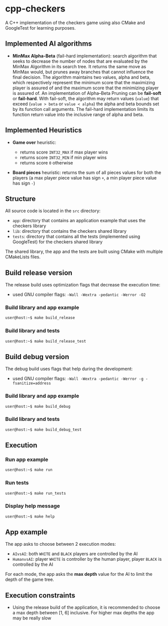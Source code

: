 # cpp-checkers

A C++ implementation of the checkers game using also CMake and GoogleTest for learning purposes.

## Implemented AI algorithms
- **MinMax Alpha-Beta** (fail-hard implementation): search algorithm that seeks to decrease the number of nodes that are evaluated by the MinMax Algorithm in its search tree. It returns the same move as MinMax would, but prunes away branches that cannot influence the final decision. The algorithm maintains two values, alpha and beta, which respectively represent the minimum score that the maximizing player is assured of and the maximum score that the minimizing player is assured of. An implementation of Alpha–Beta Pruning can be **fail-soft** or **fail-hard**. With fail-soft, the algorithm may return values (`value`) that exceed (`value > beta` or `value < alpha`) the alpha and beta bounds set by its function call arguments. The fail-hard implementation limits its function return value into the inclusive range of alpha and beta.

## Implemented Heuristics
- **Game over** heuristic:
    - returns score `INT32_MAX` if max player wins
    - returns score `INT32_MIN` if min player wins
    - returns score `0` otherwise

- **Board pieces** heuristic: returns the sum of all pieces values for both the players (a max player piece value has sign `+`, a min player piece value has sign `-`)

## Structure
All source code is located in the `src` directory:
- `app`: directory that contains an application example that uses the checkers library
- `lib`: directory that contains the checkers shared library
- `tests`: directory that contains all the tests (implemented using GoogleTest) for the checkers shared library

The shared library, the app and the tests are built using CMake with multiple CMakeLists files.

## Build release version
The release build uses optimization flags that decrease the execution time:
- used GNU compiler flags: `-Wall -Wextra -pedantic -Werror -O2`

### Build library and app example
```bash
user@host:~$ make build_release
```

### Build library and tests
```bash
user@host:~$ make build_release_test
```

## Build debug version
The debug build uses flags that help during the development:
- used GNU compiler flags: `-Wall -Wextra -pedantic -Werror -g -fsanitize=address`

### Build library and app example
```bash
user@host:~$ make build_debug
```

### Build library and tests
```bash
user@host:~$ make build_debug_test
```

## Execution

### Run app example
```bash
user@host:~$ make run
```

### Run tests
```bash
user@host:~$ make run_tests
```

### Display help message
```bash
user@host:~$ make help
```

## App example
The app asks to choose between 2 execution modes:
- `AIvsAI`: both `WHITE` and `BLACK` players are controlled by the AI
- `HumanvsAI`: player `WHITE` is controller by the human player, player `BLACK` is controlled by the AI

For each mode, the app asks the **max depth** value for the AI to limit the depth of the game tree.

## Execution constraints
- Using the release build of the application, it is recommended to choose a max depth between [1, 6] inclusive. For higher max depths the app may be really slow
